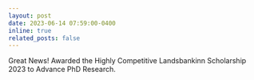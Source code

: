 ```yaml
---
layout: post
date: 2023-06-14 07:59:00-0400
inline: true
related_posts: false
---
```


Great News! Awarded the Highly Competitive Landsbankinn Scholarship 2023 to Advance PhD Research.


